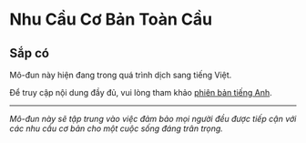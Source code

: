 # Nhu Cầu Cơ Bản Toàn Cầu

## Sắp có

Mô-đun này hiện đang trong quá trình dịch sang tiếng Việt.

Để truy cập nội dung đầy đủ, vui lòng tham khảo [phiên bản tiếng Anh](../../en/03_UniversalBasicNeeds/README.md).

---

*Mô-đun này sẽ tập trung vào việc đảm bảo mọi người đều được tiếp cận với các nhu cầu cơ bản cho một cuộc sống đáng trân trọng.*
